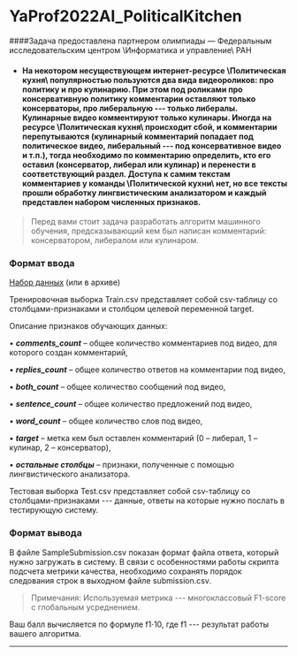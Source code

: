 # YaProf2022AI_PoliticalKitchen

####Задача предоставлена партнером олимпиады — Федеральным исследовательским центром \Информатика и управление\ РАН

- #### На некотором несуществующем интернет-ресурсе \Политическая кухня\ популярностью пользуются два вида видеороликов: про политику и про кулинарию. При этом под роликами про консервативную политику комментарии оставляют только консерваторы, про либеральную --- только либералы. Кулинарные видео комментируют только кулинары. Иногда на ресурсе \Политическая кухня\ происходит сбой, и комментарии перепутываются (кулинарный комментарий попадает под политическое видео, либеральный --- под консервативное видео и т.п.), тогда необходимо по комментарию определить, кто его оставил (консерватор, либерал или кулинар) и перенести в соответствующий раздел. Доступа к самим текстам комментариев у команды \Политической кухни\ нет, но все тексты прошли обработку лингвистическим анализатором и каждый представлен набором численных признаков.
    
    

> Перед вами стоит задача разработать алгоритм машинного обучения, предсказывающий кем был написан комментарий: консерватором, либералом или кулинаром.

### Формат ввода

[Набор данных](https://disk.yandex.ru/d/9XuZIF8IIAx2fw) (или в архиве)


Тренировочная выборка Train.csv представляет собой csv-таблицу со столбцами-признаками и столбцом целевой переменной target.

Описание признаков обучающих данных:

• ___comments_count___ – общее количество комментариев под видео, для которого создан комментарий,

• ___replies_count___ – общее количество ответов на комментарии под видео,

• ___both_count___ – общее количество сообщений под видео,

• ___sentence_count___ – общее количество предложений под видео,

• ___word_count___ – общее количество слов под видео,

• ___target___ – метка кем был оставлен комментарий (0 – либерал, 1 – кулинар, 2 – консерватор),

• ___остальные столбцы___ – признаки, полученные с помощью лингвистического анализатора.

Тестовая выборка Test.csv представляет собой csv-таблицу со столбцами-признаками --- данные, ответы на которые нужно послать в тестирующую систему.

### Формат вывода
В файле SampleSubmission.csv показан формат файла ответа, который нужно загружать в систему. В связи с особенностями работы скрипта подсчета метрики качества, необходимо сохранять порядок следования строк в выходном файле submission.csv.

> Примечания:
Используемая метрика --- многоклассовый F1-score с глобальным усреднением.

Ваш балл вычисляется по формуле 
f1⋅10, где f1 --- результат работы вашего алгоритма.
______